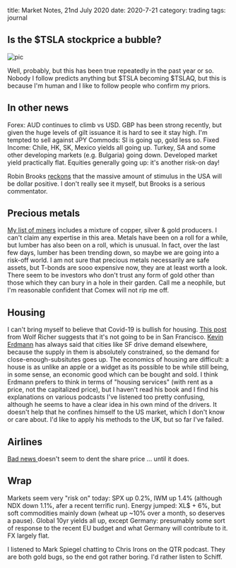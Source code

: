 title: Market Notes, 21nd July 2020
date: 2020-7-21
category: trading
tags: journal


## Is the $TSLA stockprice a bubble?

![pic](https://compoundadvisors.com/wp-content/uploads/2020/07/tesla-buble-7-6-1.png)

Well, probably, but this has been true repeatedly in the past year or so.
Nobody I follow predicts anything but $TSLA becoming $TSLAQ, but this is because I'm human and I like to follow people who confirm my priors. 

## In other news

Forex: AUD continues to climb vs USD. GBP has been strong recently, 
but given the huge levels of gilt issuance it is hard to see it stay high.
I'm tempted to sell against JPY 
Commods: SI is going up, gold less so.
Fixed Income: Chile, HK, SK, Mexico yields all going up. 
Turkey, SA and some other developing markets (e.g. Bulgaria) going down.
Developed market yield practically flat.
Equities generally going up: it's another risk-on day!

Robin Brooks [reckons](https://twitter.com/RobinBrooksIIF/status/1285541976075431936) that the massive amount of stimulus in the USA will be dollar positive. 
I don't really see it myself, but Brooks is a serious commentator.

## Precious metals

[My list of miners](https://www.koyfin.com/myd/5ee9e268769b5613837afb5c) includes a mixture of copper, silver & gold producers.
I can't claim any expertise in this area.
Metals have been on a roll for a while, but lumber has also been on a roll, which is unusual.
In fact, over the last few days, lumber has been trending down, so maybe we are going into a risk-off world.
I am not sure that precious metals necessarily are safe assets,
but T-bonds are sooo expensive now, they are at least worth a look.
There seem to be investors who don't trust any form of gold other than those which they can bury in a hole in their garden.
Call me a neophile, but I'm reasonable confident that Comex will not rip me off.

## Housing

I can't bring myself to believe that Covid-19 is bullish for housing. 
[This post](https://wolfstreet.com/2020/07/17/pent-up-supply-floods-san-francisco-housing-market-most-since-housing-bust/) from Wolf Richer suggests that it's not going to be in San Francisco. 
[Kevin Erdmann](https://www.idiosyncraticwhisk.com/) has always said that cities like SF drive demand elsewhere, because the supply in them is absolutely constrained, so the demand for close-enough-subsitutes goes up.
The economics of housing are difficult: a house is as unlike an apple or a widget as its possible to be while still being, in some sense, an economic good which can be bought and sold.
I think Erdmann prefers to think in terms of "housing services" (with rent as a price, not the capitalized price),
but I haven't read his book and I find his explanations on various podcasts I've listened too pretty confusing, 
although he seems to have a clear idea in his own mind of the drivers.
It doesn't help that he confines himself to the US market, which I don't know or care about.
I'd like to apply his methods to the UK, but so far I've failed.

## Airlines

[Bad news ](https://wolfstreet.com/2020/07/14/delta-issues-mother-of-all-earnings-reports-passenger-revenue-94-through-june-30-plans-to-stay-alive-until-demand-returns-which-remains-uncertain/) doesn't seem to dent the share price ... until it does.

## Wrap

Markets seem very "risk on" today: SPX up 0.2%, IWM up 1.4% (although NDX down 1.1%, afer a recent terrific run).
Energy jumped: XL$ + 6%, but soft commodities mainly down (wheat up ~10% over a month, so deserves a pause).
Global 10yr yields all up, except Germany: presumably some sort of response to the recent EU budget and what Germany will contribute to it.
FX largely flat. 

I listened to Mark Spiegel chatting to Chris Irons on the QTR podcast. 
They are both gold bugs, so the end got rather boring. 
I'd rather listen to Schiff.
